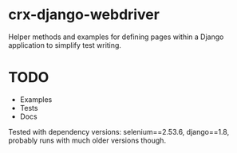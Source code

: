 # crx-django-webdriver
Helper methods and examples for defining pages within a Django application to simplify test writing.

# TODO
* Examples
* Tests
* Docs

Tested with dependency versions: selenium==2.53.6, django==1.8, probably runs with much older versions though.

